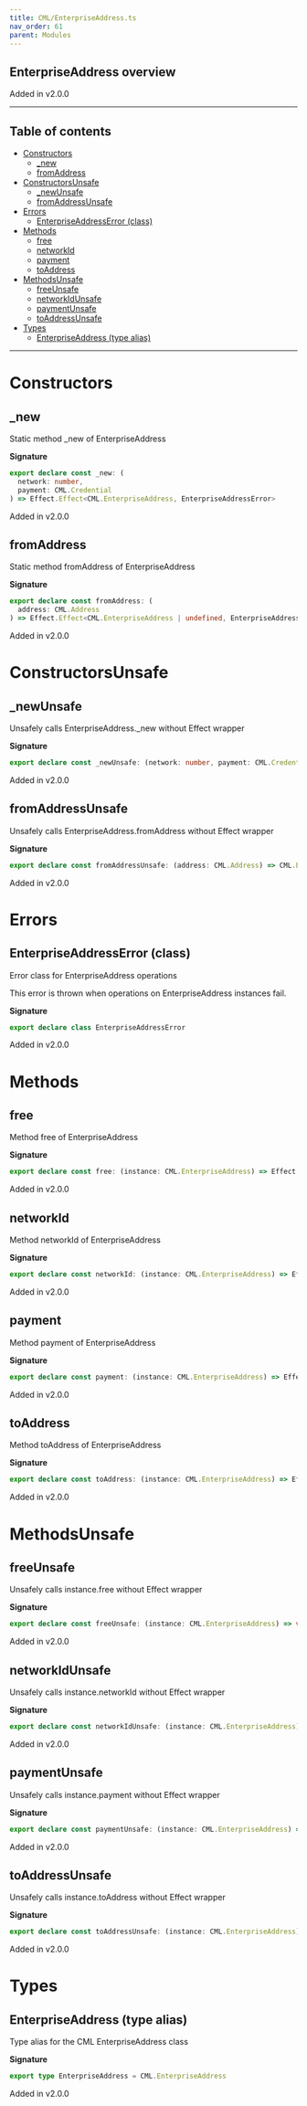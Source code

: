 ```yaml
---
title: CML/EnterpriseAddress.ts
nav_order: 61
parent: Modules
---
```


## EnterpriseAddress overview

Added in v2.0.0

---

<h2 class="text-delta">Table of contents</h2>

- [Constructors](#constructors)
  - [\_new](#_new)
  - [fromAddress](#fromaddress)
- [ConstructorsUnsafe](#constructorsunsafe)
  - [\_newUnsafe](#_newunsafe)
  - [fromAddressUnsafe](#fromaddressunsafe)
- [Errors](#errors)
  - [EnterpriseAddressError (class)](#enterpriseaddresserror-class)
- [Methods](#methods)
  - [free](#free)
  - [networkId](#networkid)
  - [payment](#payment)
  - [toAddress](#toaddress)
- [MethodsUnsafe](#methodsunsafe)
  - [freeUnsafe](#freeunsafe)
  - [networkIdUnsafe](#networkidunsafe)
  - [paymentUnsafe](#paymentunsafe)
  - [toAddressUnsafe](#toaddressunsafe)
- [Types](#types)
  - [EnterpriseAddress (type alias)](#enterpriseaddress-type-alias)

---

# Constructors

## \_new

Static method \_new of EnterpriseAddress

**Signature**

```ts
export declare const _new: (
  network: number,
  payment: CML.Credential
) => Effect.Effect<CML.EnterpriseAddress, EnterpriseAddressError>
```

Added in v2.0.0

## fromAddress

Static method fromAddress of EnterpriseAddress

**Signature**

```ts
export declare const fromAddress: (
  address: CML.Address
) => Effect.Effect<CML.EnterpriseAddress | undefined, EnterpriseAddressError>
```

Added in v2.0.0

# ConstructorsUnsafe

## \_newUnsafe

Unsafely calls EnterpriseAddress.\_new without Effect wrapper

**Signature**

```ts
export declare const _newUnsafe: (network: number, payment: CML.Credential) => CML.EnterpriseAddress
```

Added in v2.0.0

## fromAddressUnsafe

Unsafely calls EnterpriseAddress.fromAddress without Effect wrapper

**Signature**

```ts
export declare const fromAddressUnsafe: (address: CML.Address) => CML.EnterpriseAddress | undefined
```

Added in v2.0.0

# Errors

## EnterpriseAddressError (class)

Error class for EnterpriseAddress operations

This error is thrown when operations on EnterpriseAddress instances fail.

**Signature**

```ts
export declare class EnterpriseAddressError
```

Added in v2.0.0

# Methods

## free

Method free of EnterpriseAddress

**Signature**

```ts
export declare const free: (instance: CML.EnterpriseAddress) => Effect.Effect<void, EnterpriseAddressError>
```

Added in v2.0.0

## networkId

Method networkId of EnterpriseAddress

**Signature**

```ts
export declare const networkId: (instance: CML.EnterpriseAddress) => Effect.Effect<number, EnterpriseAddressError>
```

Added in v2.0.0

## payment

Method payment of EnterpriseAddress

**Signature**

```ts
export declare const payment: (instance: CML.EnterpriseAddress) => Effect.Effect<CML.Credential, EnterpriseAddressError>
```

Added in v2.0.0

## toAddress

Method toAddress of EnterpriseAddress

**Signature**

```ts
export declare const toAddress: (instance: CML.EnterpriseAddress) => Effect.Effect<CML.Address, EnterpriseAddressError>
```

Added in v2.0.0

# MethodsUnsafe

## freeUnsafe

Unsafely calls instance.free without Effect wrapper

**Signature**

```ts
export declare const freeUnsafe: (instance: CML.EnterpriseAddress) => void
```

Added in v2.0.0

## networkIdUnsafe

Unsafely calls instance.networkId without Effect wrapper

**Signature**

```ts
export declare const networkIdUnsafe: (instance: CML.EnterpriseAddress) => number
```

Added in v2.0.0

## paymentUnsafe

Unsafely calls instance.payment without Effect wrapper

**Signature**

```ts
export declare const paymentUnsafe: (instance: CML.EnterpriseAddress) => CML.Credential
```

Added in v2.0.0

## toAddressUnsafe

Unsafely calls instance.toAddress without Effect wrapper

**Signature**

```ts
export declare const toAddressUnsafe: (instance: CML.EnterpriseAddress) => CML.Address
```

Added in v2.0.0

# Types

## EnterpriseAddress (type alias)

Type alias for the CML EnterpriseAddress class

**Signature**

```ts
export type EnterpriseAddress = CML.EnterpriseAddress
```

Added in v2.0.0
